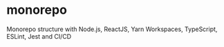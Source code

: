 # monorepo
 Monorepo structure with Node.js, ReactJS, Yarn Workspaces, TypeScript, ESLint, Jest and CI/CD